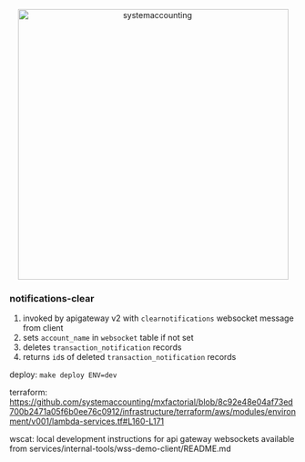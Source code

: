 <p align="center">
  <img width="475" alt="systemaccounting" src="https://user-images.githubusercontent.com/12200465/37568924-06f05d08-2a99-11e8-8891-60f373b33421.png">
</p>

### notifications-clear

1. invoked by apigateway v2 with `clearnotifications` websocket message from client
1. sets `account_name` in `websocket` table if not set
1. deletes `transaction_notification` records
1. returns `id`s of deleted `transaction_notification` records

deploy: `make deploy ENV=dev`

terraform: https://github.com/systemaccounting/mxfactorial/blob/8c92e48e04af73ed700b2471a05f6b0ee76c0912/infrastructure/terraform/aws/modules/environment/v001/lambda-services.tf#L160-L171

wscat: local development instructions for api gateway websockets available from services/internal-tools/wss-demo-client/README.md